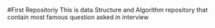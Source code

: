 #First Repositoriy
This is data Structure and Algorithm  repository that contain most famous question asked in interview
